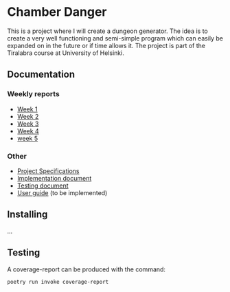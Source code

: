 # Chamber Danger

This is a project where I will create a dungeon generator. The idea is to create a very well functioning and semi-simple program which can easily be expanded on in the future or if time allows it. The project is part of the Tiralabra course at University of Helsinki.

## Documentation

### Weekly reports

 - [Week 1](./documentation/week_1_report.md)
 - [Week 2](./documentation/week_2_report.md)
 - [Week 3](./documentation/week_3_report.md)
 - [Week 4](./documentation/week_4_report.md)
 - [week 5](./documents/week_5_report.md)


### Other

 - [Project Specifications](./documentation/project_specifications.md)
 - [Implementation document](./documentation/implentation_document.md)
 - [Testing document](./documentation/testing_document.md)
 - [User guide](./documentation/user_guide.md) (to be implemented)

## Installing

...

## Testing

A coverage-report can be produced with the command:

```bash
poetry run invoke coverage-report
```

